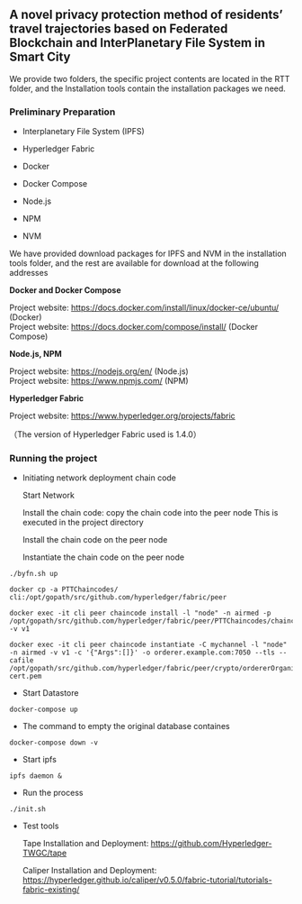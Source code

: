 ## A novel privacy protection method of residents’ travel trajectories based on Federated Blockchain and InterPlanetary File System in Smart City

We provide two folders, the specific project contents are located in the RTT folder, and the Installation tools contain the installation packages we need.

### Preliminary Preparation

- Interplanetary File System (IPFS)

- Hyperledger Fabric

- Docker

- Docker Compose

- Node.js

- NPM

- NVM

We have provided download packages for IPFS and NVM in the installation tools folder, and the rest are available for download at the following addresses

**Docker and Docker Compose**

Project website: https://docs.docker.com/install/linux/docker-ce/ubuntu/ (Docker)\
Project website: https://docs.docker.com/compose/install/ (Docker Compose)

**Node.js, NPM**

Project website: https://nodejs.org/en/ (Node.js)\
Project website: https://www.npmjs.com/ (NPM)



**Hyperledger Fabric**

Project website: https://www.hyperledger.org/projects/fabric

（The version of Hyperledger Fabric used is 1.4.0）

### Running the project

- Initiating network deployment chain code

  Start Network
  
  Install the chain code: copy the chain code into the peer node This is executed in the project directory
  
  Install the chain code on the peer node
  
  Instantiate the chain code on the peer node

```
./byfn.sh up
```
  
 ```
docker cp -a PTTChaincodes/ cli:/opt/gopath/src/github.com/hyperledger/fabric/peer

docker exec -it cli peer chaincode install -l "node" -n airmed -p /opt/gopath/src/github.com/hyperledger/fabric/peer/PTTChaincodes/chaincode -v v1

docker exec -it cli peer chaincode instantiate -C mychannel -l "node" -n airmed -v v1 -c '{"Args":[]}' -o orderer.example.com:7050 --tls --cafile /opt/gopath/src/github.com/hyperledger/fabric/peer/crypto/ordererOrganizations/example.com/orderers/orderer.example.com/msp/tlscacerts/tlsca.example.com-cert.pem
```
- Start Datastore
  
```
docker-compose up
```

- The command to empty the original database containes

```
docker-compose down -v
```

- Start ipfs

```
ipfs daemon &
```

- Run the  process

```
./init.sh
```

- Test tools
  
  Tape Installation and Deployment: https://github.com/Hyperledger-TWGC/tape
  
  Caliper Installation and Deployment: https://hyperledger.github.io/caliper/v0.5.0/fabric-tutorial/tutorials-fabric-existing/
  




